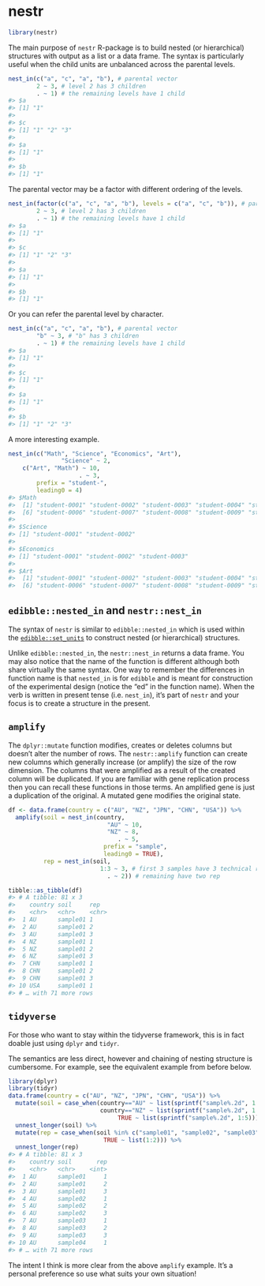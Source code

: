 
<!-- README.md is generated from README.Rmd. Please edit that file -->

# nestr

<!-- badges: start -->

<!-- badges: end -->

``` r
library(nestr)
```

The main purpose of `nestr` R-package is to build nested (or
hierarchical) structures with output as a list or a data frame. The
syntax is particularly useful when the child units are unbalanced across
the parental levels.

``` r
nest_in(c("a", "c", "a", "b"), # parental vector
        2 ~ 3, # level 2 has 3 children
        . ~ 1) # the remaining levels have 1 child 
#> $a
#> [1] "1"
#> 
#> $c
#> [1] "1" "2" "3"
#> 
#> $a
#> [1] "1"
#> 
#> $b
#> [1] "1"
```

The parental vector may be a factor with different ordering of the
levels.

``` r
nest_in(factor(c("a", "c", "a", "b"), levels = c("a", "c", "b")), # parental vector
        2 ~ 3, # level 2 has 3 children
        . ~ 1) # the remaining levels have 1 child 
#> $a
#> [1] "1"
#> 
#> $c
#> [1] "1" "2" "3"
#> 
#> $a
#> [1] "1"
#> 
#> $b
#> [1] "1"
```

Or you can refer the parental level by character.

``` r
nest_in(c("a", "c", "a", "b"), # parental vector
        "b" ~ 3, # "b" has 3 children
        . ~ 1) # the remaining levels have 1 child 
#> $a
#> [1] "1"
#> 
#> $c
#> [1] "1"
#> 
#> $a
#> [1] "1"
#> 
#> $b
#> [1] "1" "2" "3"
```

A more interesting example.

``` r
nest_in(c("Math", "Science", "Economics", "Art"), 
               "Science" ~ 2,
    c("Art", "Math") ~ 10,
                    . ~ 3,
        prefix = "student-",
        leading0 = 4)
#> $Math
#>  [1] "student-0001" "student-0002" "student-0003" "student-0004" "student-0005"
#>  [6] "student-0006" "student-0007" "student-0008" "student-0009" "student-0010"
#> 
#> $Science
#> [1] "student-0001" "student-0002"
#> 
#> $Economics
#> [1] "student-0001" "student-0002" "student-0003"
#> 
#> $Art
#>  [1] "student-0001" "student-0002" "student-0003" "student-0004" "student-0005"
#>  [6] "student-0006" "student-0007" "student-0008" "student-0009" "student-0010"
```

## `edibble::nested_in` and `nestr::nest_in`

The syntax of `nestr` is similar to `edibble::nested_in` which is used
within the
[`edibble::set_units`](https://edibble.emitanaka.org/reference/set_units.html)
to construct nested (or hierarchical) structures.

Unlike `edibble::nested_in`, the `nestr::nest_in` returns a data frame.
You may also notice that the name of the function is different although
both share virtually the same syntax. One way to remember the
differences in function name is that `nested_in` is for `edibble` and is
meant for construction of the experimental design (notice the “ed” in
the function name). When the verb is written in present tense
(i.e. `nest_in`), it’s part of `nestr` and your focus is to create a
structure in the present.

## `amplify`

The `dplyr::mutate` function modifies, creates or deletes columns but
doesn’t alter the number of rows. The `nestr::amplify` function can
create new columns which generally increase (or amplify) the size of the
row dimension. The columns that were amplified as a result of the
created column will be duplicated. If you are familiar with gene
replication process then you can recall these functions in those terms.
An amplified gene is just a duplication of the original. A mutated gene
modifies the original state.

``` r
df <- data.frame(country = c("AU", "NZ", "JPN", "CHN", "USA")) %>% 
  amplify(soil = nest_in(country, 
                            "AU" ~ 10,
                            "NZ" ~ 8,
                               . ~ 5,
                           prefix = "sample",
                           leading0 = TRUE),
          rep = nest_in(soil, 
                          1:3 ~ 3, # first 3 samples have 3 technical rep
                            . ~ 2)) # remaining have two rep

tibble::as_tibble(df)
#> # A tibble: 81 x 3
#>    country soil     rep  
#>    <chr>   <chr>    <chr>
#>  1 AU      sample01 1    
#>  2 AU      sample01 2    
#>  3 AU      sample01 3    
#>  4 NZ      sample01 1    
#>  5 NZ      sample01 2    
#>  6 NZ      sample01 3    
#>  7 CHN     sample01 1    
#>  8 CHN     sample01 2    
#>  9 CHN     sample01 3    
#> 10 USA     sample01 1    
#> # … with 71 more rows
```

## `tidyverse`

For those who want to stay within the tidyverse framework, this is in
fact doable just using `dplyr` and `tidyr`.

The semantics are less direct, however and chaining of nesting structure
is cumbersome. For example, see the equivalent example from before
below.

``` r
library(dplyr)
library(tidyr)
data.frame(country = c("AU", "NZ", "JPN", "CHN", "USA")) %>% 
  mutate(soil = case_when(country=="AU" ~ list(sprintf("sample%.2d", 1:10)),
                          country=="NZ" ~ list(sprintf("sample%.2d", 1:8)),
                               TRUE ~ list(sprintf("sample%.2d", 1:5)))) %>% 
  unnest_longer(soil) %>% 
  mutate(rep = case_when(soil %in% c("sample01", "sample02", "sample03") ~ list(1:3),
                           TRUE ~ list(1:2))) %>% 
  unnest_longer(rep)
#> # A tibble: 81 x 3
#>    country soil       rep
#>    <chr>   <chr>    <int>
#>  1 AU      sample01     1
#>  2 AU      sample01     2
#>  3 AU      sample01     3
#>  4 AU      sample02     1
#>  5 AU      sample02     2
#>  6 AU      sample02     3
#>  7 AU      sample03     1
#>  8 AU      sample03     2
#>  9 AU      sample03     3
#> 10 AU      sample04     1
#> # … with 71 more rows
```

The intent I think is more clear from the above `amplify` example. It’s
a personal preference so use what suits your own situation\!
